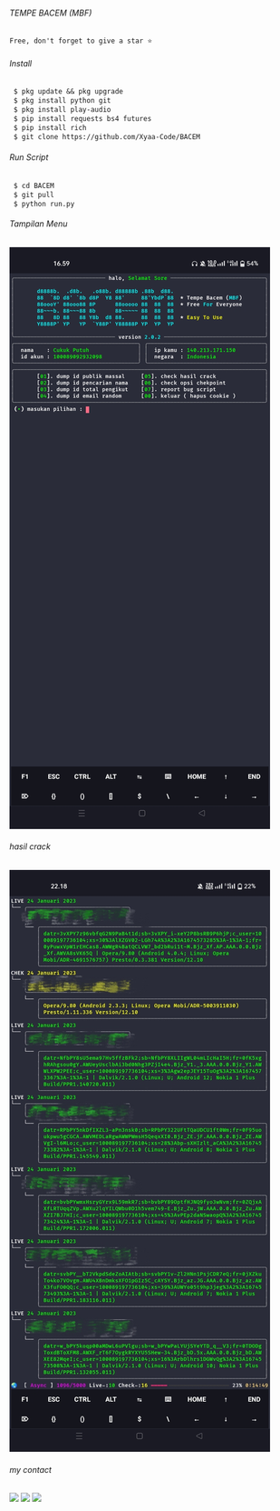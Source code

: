 

###### TEMPE BACEM (MBF) 
```
Free, don't forget to give a star ⭐
```

###### Install

```
 $ pkg update && pkg upgrade
 $ pkg install python git
 $ pkg install play-audio 
 $ pip install requests bs4 futures
 $ pip install rich
 $ git clone https://github.com/Xyaa-Code/BACEM
 ```

###### Run Script

```
 $ cd BACEM
 $ git pull
 $ python run.py
```

###### Tampilan Menu
![template_s](https://github.com/Xyaa-Code/BACEM/blob/main/data/img/Screenshot_2023-01-25-16-59-05-06_84d3000e3f4017145260f7618db1d683.jpg)

###### hasil crack
![template_s](https://github.com/Xyaa-Code/BACEM/blob/main/data/img/IMG_20230124_221908.jpg)

###### my contact
[![](https://img.shields.io/badge/Facebook-blue?logo=Facebook&logoColor=blue&labelColor=white)](https://www.facebook.com/Aditya.putraXD991)
[![](https://img.shields.io/badge/Whatsapp-CHAT-red?logo=Whatsapp&logoColor=Brightgreen&labelColor=white)](https://wa.me/+16143244921)
[![](https://img.shields.io/badge/Instagram-Blue?logo=Instagram&logoColor=blue&labelColor=white)](https://www.instagram.com/xyaacode)<br><br>

